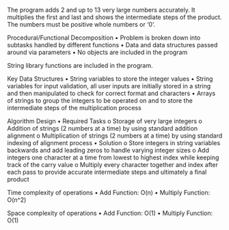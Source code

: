 The program adds 2 and up to 13 very large numbers accurately. It multiplies the first and last and shows the intermediate steps of the product. The numbers must be positive whole numbers or ‘0’. 

Procedural/Functional Decomposition
•	Problem is broken down into subtasks handled by different functions
•	Data and data structures passed around via parameters
•	No objects are included in the program

String library functions are included in the program.

Key Data Structures
•	String variables to store the integer values
•	String variables for input validation, all user inputs are initially stored in a string and then manipulated to check for correct format and characters
•	Arrays of strings to group the integers to be operated on and to store the intermediate steps of the multiplication process

Algorithm Design
•	Required Tasks
o	Storage of very large integers
o	Addition of strings (2 numbers at a time) by using standard addition alignment
o	Multiplication of strings (2 numbers at a time) by using standard indexing of alignment process
•	Solution
o	Store integers in string variables backwards and add leading zeros to handle varying integer sizes
o	Add integers one character at a time from lowest to highest index while keeping track of the carry value
o	Multiply every character together and index after each pass to provide accurate intermediate steps and ultimately a final product

Time complexity of operations
•	Add Function: O(n)
•	Multiply Function: O(n^2)

Space complexity of operations
•	Add Function: O(1)
•	Multiply Function: O(1)
